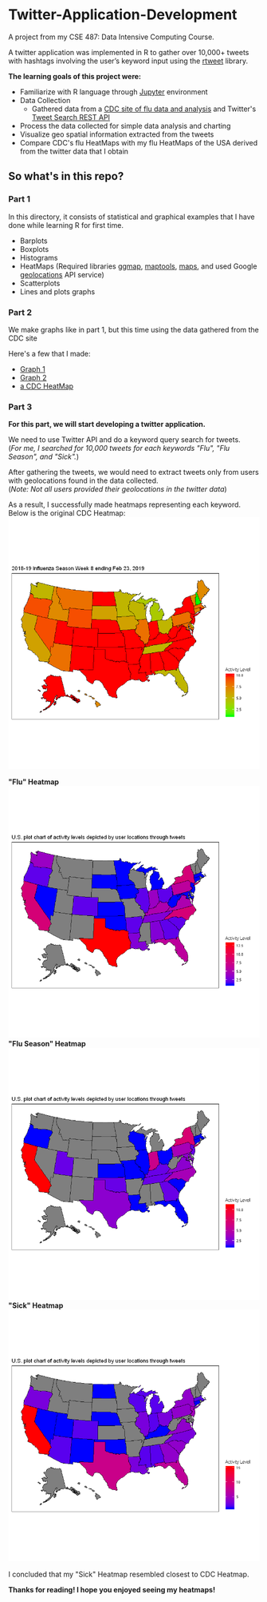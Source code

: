 # Twitter-Application-Development
A project from my CSE 487: Data Intensive Computing Course.

A twitter application was implemented in R to gather over 10,000+ tweets with hashtags 
involving the user’s keyword input using the [rtweet](https://rtweet.info/) library.

**The learning goals of this project were:**
* Familiarize with R language through [Jupyter](https://jupyter.org/) environment 
* Data Collection 
  * Gathered data from a [CDC site of flu data and analysis](https://www.cdc.gov/flu/weekly/fluactivitysurv.htm) and Twitter's [Tweet Search REST API ](https://developer.twitter.com/en/docs/tweets/search/overview)
* Process the data collected for simple data analysis and charting 
* Visualize geo spatial information extracted from the tweets
* Compare CDC's flu HeatMaps with my flu HeatMaps of the USA derived from the twitter data that I obtain 

## So what's in this repo?
### Part 1
In this directory, it consists of statistical and graphical examples that I have done while learning R for first time.

* Barplots
* Boxplots
* Histograms
* HeatMaps (Required libraries [ggmap](https://github.com/dkahle/ggmap), [maptools](http://r-forge.r-project.org/projects/maptools/), [maps](https://eriqande.github.io/rep-res-web/lectures/making-maps-with-R.html), and used
Google [geolocations](https://developers.google.com/maps/documentation/geolocation/intro) API service)
* Scatterplots
* Lines and plots graphs

### Part 2
We make graphs like in part 1, but this time using the data gathered from the CDC site

Here's a few that I made:
* [Graph 1](https://raw.githubusercontent.com/JackFrostiez/Twitter-Application-Dev/master/Lab1/part2/Graph_1.png)
* [Graph 2](https://raw.githubusercontent.com/JackFrostiez/Twitter-Application-Dev/master/Lab1/part2/Graph_2.png)
* [a CDC HeatMap](https://raw.githubusercontent.com/JackFrostiez/Twitter-Application-Dev/master/Lab1/part2/Graph_3.png)

### Part 3
__For this part, we will start developing a twitter application.__

We need to use Twitter API and do a keyword query search for tweets.  
(_For me, I searched for 10,000 tweets for each keywords "Flu", "Flu Season", and "Sick"._)  

After gathering the tweets, we would need to extract tweets only from users with geolocations found in the data collected.  
(_Note: Not all users provided their geolocations in the twitter data_)

As a result, I successfully made heatmaps representing each keyword.  
Below is the original CDC Heatmap:
![alt text](https://github.com/JackFrostiez/Twitter-Application-Dev/blob/master/Lab1/CDC_HeatMap.png)

__"Flu" Heatmap__
![alt text](https://github.com/JackFrostiez/Twitter-Application-Dev/blob/master/Lab1/Flu_HeatMap.png)  
__"Flu Season" Heatmap__
![alt text](https://github.com/JackFrostiez/Twitter-Application-Dev/blob/master/Lab1/Flu_Season_HeatMap.png)  
__"Sick" Heatmap__
![alt text](https://github.com/JackFrostiez/Twitter-Application-Dev/blob/master/Lab1/Sick_HeatMap.png)

I concluded that my "Sick" Heatmap resembled closest to CDC Heatmap.

__Thanks for reading! I hope you enjoyed seeing my heatmaps!__
